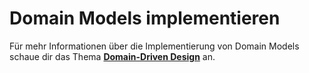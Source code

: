 # Domain Models implementieren

Für mehr Informationen über die Implementierung von Domain Models schaue dir das Thema [**Domain-Driven Design**](Domain-Driven-Design.md) an.